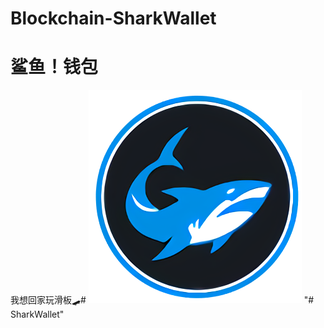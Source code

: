 # Blockchain-SharkWallet
# 鲨鱼！钱包
我想回家玩滑板🛹#
![enter image description here](https://github.com/jarvis0919/SharkWallet/blob/main/img/logo1.png?raw=true)
"# SharkWallet" 
